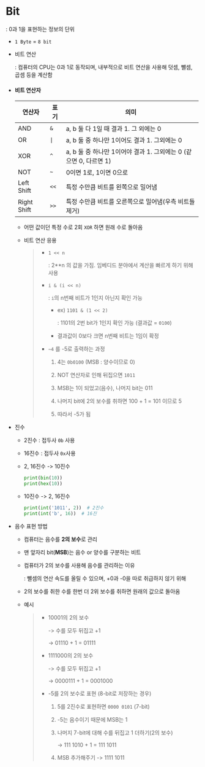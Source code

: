 # Bit

: 0과 1을 표현하는 정보의 단위

- `1 Byte` = `8 bit`

- 비트 연산
  
  : 컴퓨터의 CPU는 0과 1로 동작되며, 내부적으로 비트 연산을 사용해 덧셈, 뺄셈, 곱셈 등을 계산함

- #### 비트 연산자
  
  | 연산자         | 표기   | 의미                                            |
  | ----------- | ---- | --------------------------------------------- |
  | AND         | `&`  | a, b 둘 다 1일 때 결과 1. 그 외에는 0                   |
  | OR          | `\|` | a, b 둘 중 하나만 1이어도 결과 1. 그외에는 0                |
  | XOR         | `^`  | a, b 둘 중 하나만 1이어야 결과 1. 그외에는 0 (같으면 0, 다르면 1) |
  | NOT         | `~`  | 0이면 1로, 1이면 0으로                               |
  | Left Shift  | `<<` | 특정 수만큼 비트를 왼쪽으로 밀어냄                           |
  | Right Shift | `>>` | 특정 수만큼 비트를 오른쪽으로 밀어냄(우측 비트들 제거)               |
  
  - 어떤 값이던 특정 수로 2회 `XOR` 하면 원래 수로 돌아옴 
  
  - 비트 연산 응용
    
    > - `1 << n`
    >   
    >   : 2**n 의 값을 가짐. 임베디드 분야에서 계산을 빠르게 하기 위해 사용
    > 
    > - `i & (i << n)`
    >   
    >   : `i`의 n번째 비트가 1인지 아닌지 확인 가능
    >   
    >   - ex) `1101 & (1 << 2)` 
    >     
    >     : 1101의 2번 bit가 1인지 확인 가능 (결과값 = `0100`)
    >   
    >   - 결과값이 0보다 크면 n번째 비트는 1임이 확정
    > 
    > - `~4` 를 -5로 출력하는 과정
    >   
    >   1. 4는 `0b0100` (MSB : 양수이므로 0)
    >   
    >   2. NOT 연산자로 인해 뒤집으면 `1011`
    >   
    >   3. MSB는 1이 되었고(음수), 나머지 bit는 011
    >   
    >   4. 나머지 bit에 2의 보수를 취하면 100 + 1 = 101 이므로 5
    >   
    >   5. 따라서 -5가 됨

- 진수
  
  - 2진수 : 접두사 `0b` 사용
  
  - 16진수 : 접두사 `0x`사용
  
  - 2, 16진수 -> 10진수
    
    ```python
    print(bin(10))
    print(hex(10))
    ```
  
  - 10진수 -> 2, 16진수
    
    ```python
    print(int('1011', 2))  # 2진수
    print(int('b', 16))  # 16진
    ```

- 음수 표현 방법
  
  - 컴퓨터는 음수를 **2의 보수**로 관리
  
  - 맨 앞자리 bit(**MSB**)는 음수 or 양수를 구분하는 비트
  
  - 컴퓨터가 2의 보수를 사용해 음수를 관리하는 이유
    
    : 뺄셈의 연산 속도를 올릴 수 있으며, +0과 -0을 따로 취급하지 않기 위해
  
  - 2의 보수를 취한 수를 한번 더 2위 보수를 취하면 원래의 값으로 돌아옴
  
  - 예시
    
    > - 10001의 2의 보수
    >   
    >   -> 수를 모두 뒤집고 +1
    >   
    >   -> 01110 + 1 = 01111
    > 
    > - 1111000의 2의 보수
    >   
    >   -> 수를 모두 뒤집고 +1
    >   
    >   -> 0000111 + 1 = 0001000
    > 
    > - -5를 2의 보수로 표현 (8-bit로 저장하는 경우)
    >   
    >   1. 5를 2진수로 표현하면 `0000 0101` (7-bit)
    >   
    >   2. -5는 음수이기 때문에 MSB는 1
    >   
    >   3. 나머지 7-bit에 대해 수를 뒤집고 1 더하기(2의 보수)
    >      
    >      -> 111 1010 + 1 = 111 1011
    >   
    >   4. MSB 추가해주기 -> 1111 1011
